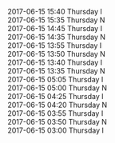2017-06-15 15:40 Thursday  I  
2017-06-15 15:35 Thursday  N  
2017-06-15 14:45 Thursday  I  
2017-06-15 14:35 Thursday  N  
2017-06-15 13:55 Thursday  I  
2017-06-15 13:50 Thursday  N  
2017-06-15 13:40 Thursday  I  
2017-06-15 13:35 Thursday  N  
2017-06-15 05:05 Thursday  I  
2017-06-15 05:00 Thursday  N  
2017-06-15 04:25 Thursday  I  
2017-06-15 04:20 Thursday  N  
2017-06-15 03:55 Thursday  I  
2017-06-15 03:50 Thursday  N  
2017-06-15 03:00 Thursday  I  
